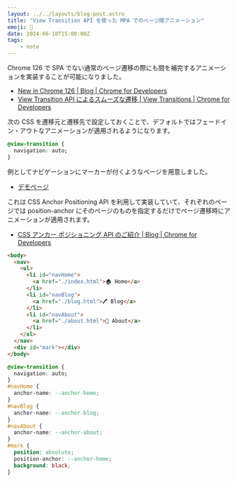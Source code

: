 ```yaml
---
layout: ../../layouts/blog-post.astro
title: "View Transition API を使った MPA でのページ間アニメーション"
emoji: 🚀
date: 2024-06-10T15:00:00Z
tags:
    - note
---
```


Chrome 126 で SPA でない通常のページ遷移の際にも間を補完するアニメーションを実装することが可能になりました。

- [New in Chrome 126 | Blog | Chrome for Developers](https://developer.chrome.com/blog/new-in-chrome-126#cross-document-transitions)
- [View Transition API によるスムーズな遷移 | View Transitions | Chrome for Developers](https://developer.chrome.com/docs/web-platform/view-transitions?hl=ja)

次の CSS を遷移元と遷移先で設定しておくことで、デフォルトではフェードイン・アウトなアニメーションが適用されるようになります。

```css
@view-transition {
  navigation: auto;
}
```

例としてナビゲーションにマーカーが付くようなページを用意しました。

- [デモページ](https://yaakaito.github.io/code-sandbox/mp-view-transition/index.html)

これは CSS Anchor Positioning API を利用して実装していて、それぞれのページでは position-anchor にそのページのものを指定するだけでページ遷移時にアニメーションが適用されます。

- [CSS アンカー ポジショニング API のご紹介 | Blog | Chrome for Developers](https://developer.chrome.com/blog/anchor-positioning-api?hl=ja)

```html
<body>
  <nav>
    <ul>
      <li id="navHome">
        <a href="./index.html">🏠 Home</a>
      </li>
      <li id="navBlog">
        <a href="./blog.html">🖊 Blog</a>
      </li>
      <li id="navAbout">
        <a href="./about.html">🐴 About</a>
      </li>
    </ul>
  </nav>
  <div id="mark"></div>
</body>
```

```css
@view-transition {
  navigation: auto;
}
#navHome {
  anchor-name: --anchor-home;
}
#navBlog {
  anchor-name: --anchor-blog;
}
#navAbout {
  anchor-name: --anchor-about;
}
#mark {
  position: absolute;
  position-anchor: --anchor-home;
  background: black;
}
